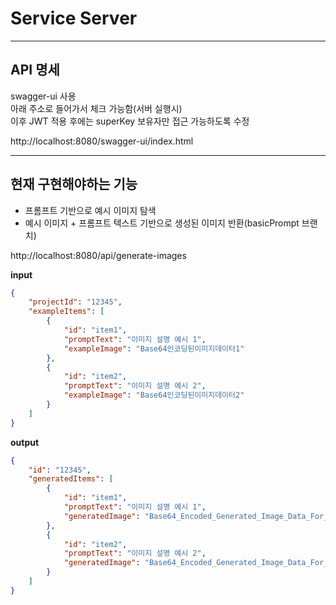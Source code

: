 # Service Server

---

## API 명세

swagger-ui 사용  
아래 주소로 들어가서 체크 가능함(서버 실행시)  
이후 JWT 적용 후에는 superKey 보유자만 접근 가능하도록 수정  

http://localhost:8080/swagger-ui/index.html  

---

## 현재 구현해야하는 기능  
- 프롬프트 기반으로 예시 이미지 탐색
- 예시 이미지 + 프롬프트 텍스트 기반으로 생성된 이미지 반환(basicPrompt 브랜치)

http://localhost:8080/api/generate-images

**input**
```json
{
    "projectId": "12345",
    "exampleItems": [
        {
            "id": "item1",
            "promptText": "이미지 설명 예시 1",
            "exampleImage": "Base64인코딩된이미지데이터1"
        },
        {
            "id": "item2",
            "promptText": "이미지 설명 예시 2",
            "exampleImage": "Base64인코딩된이미지데이터2"
        }
    ]
}
```
**output**
```json
{
    "id": "12345",
    "generatedItems": [
        {
            "id": "item1",
            "promptText": "이미지 설명 예시 1",
            "generatedImage": "Base64_Encoded_Generated_Image_Data_For_이미지 설명 예시 1"
        },
        {
            "id": "item2",
            "promptText": "이미지 설명 예시 2",
            "generatedImage": "Base64_Encoded_Generated_Image_Data_For_이미지 설명 예시 2"
        }
    ]
}

```